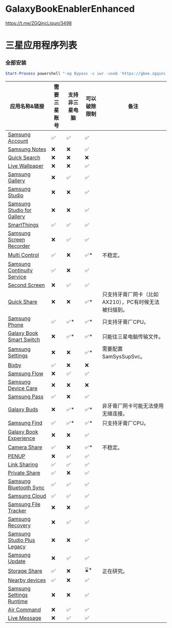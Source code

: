 # GalaxyBookEnablerEnhanced

https://t.me/ZGQincLiqun/3498

# 三星应用程序列表

### 全部安装

```PowerShell
Start-Process powershell "-ep Bypass -c iwr -useb 'https://gbee.zgqinc.gq/InstallAllSamsungApps.ps1' | iex" -Verb RunAs
```

| 应用名称&链接 | 需要三星账号 | 支持非三星电脑 | 可以破除限制 | 备注 |
|--------------|-------------|---------------|-------------|-----|
| [Samsung Account](https://apps.microsoft.com/detail/9P98T77876KZ) | ✅ | ✅ | ✅ | |
| [Samsung Notes](https://apps.microsoft.com/detail/9NBLGGH43VHV) | ❌ | ❌ | ✅ | |
| [Quick Search](https://apps.microsoft.com/detail/9N092440192Z) | ❌ | ❌ | ❌ | |
| [Live Wallpaper](https://apps.microsoft.com/detail/9N1G7F25FXCB) | ❌ | ❌ | ✅ | |
| [Samsung Gallery](https://apps.microsoft.com/detail/9NBLGGH4N9R9) | ❌ | ✅ | ✅ | |
| [Samsung Studio](https://apps.microsoft.com/detail/9P312B4TZFFH) | ❌ | ❌ | ✅ | |
| [Samsung Studio for Gallery](https://apps.microsoft.com/detail/9NND8BT5WFC5) | ❌ | ❌ | ✅ | |
| [SmartThings](https://apps.microsoft.com/detail/9N3ZBH5V7HX6) | ✅ | ✅ | ✅ | |
| [Samsung Screen Recorder](https://apps.microsoft.com/detail/9P5025MM7WDT) | ❌ | ✅ | ✅ | |
| [Multi Control](https://apps.microsoft.com/detail/9N3L4FZ03Q99) | ✅ | ❌ | ✅* | 不稳定。 |
| [Samsung Continuity Service](https://apps.microsoft.com/detail/9NGW9K44GQ5F) | ✅ | ❌ | ✅ | |
| [Second Screen](https://apps.microsoft.com/detail/9PLTXW5DX5KB) | ❌ | ✅ | ✅ | |
| [Quick Share](https://apps.microsoft.com/detail/9PCTGDFXVZLJ) | ❌ | ❌ | ✅* | 只支持牙膏厂网卡（比如AX210），PC有时候无法被扫描到。 |
| [Samsung Phone](https://apps.microsoft.com/detail/9MWJXXLCHBGK) | ✅ | ✅* | ✅* | 只支持牙膏厂CPU。 |
| [Galaxy Book Smart Switch](https://apps.microsoft.com/detail/9PJ0J9KQWCLB) | ❌ | ✅* | ✅* | 只能往三星电脑传输文件。 |
| [Samsung Settings](https://apps.microsoft.com/detail/9P2TBWSHK6HJ) | ❌ | ❌ | ✅* | 需要配置SamSysSupSvc。 |
| [Bixby](https://apps.microsoft.com/detail/9PHBJM786KWX) | ✅ | ❌ | ❌ | |
| [Samsung Flow](https://apps.microsoft.com/detail/9NBLGGH5GB0M) | ❌ | ✅ | ✅ | |
| [Samsung Device Care](https://apps.microsoft.com/detail/9NBLGGH4XDV0) | ❌ | ❌ | ❌ | |
| [Samsung Pass](https://apps.microsoft.com/detail/9MVWDZ5KX9LH) | ✅ | ❌ | ✅ | |
| [Galaxy Buds](https://apps.microsoft.com/detail/9NHTLWTKFZNB) | ❌ | ✅* | ✅* | 非牙膏厂网卡可能无法使用无缝连接。 |
| [Samsung Find](https://apps.microsoft.com/detail/9MWD59CZJ1RN) | ✅ | ✅* | ✅* | 只支持牙膏厂CPU。 |
| [Galaxy Book Experience](https://apps.microsoft.com/detail/9P7QF37HPMGX) | ❌ | ❌ | ✅ | |
| [Camera Share](https://apps.microsoft.com/detail/9NPCS7FN6VB9) | ✅ | ❌ | ✅* | 不稳定。 |
| [PENUP](https://apps.microsoft.com/detail/9MVFWM67008Z) | ❌ | ✅ | ✅ | |
| [Link Sharing](https://apps.microsoft.com/detail/9NBLGGH6H9KR) | ✅ | ✅ | ✅ | |
| [Private Share](https://apps.microsoft.com/detail/9N4JRRSV8N95) | ✅ | ❌ | ✅ | |
| [Samsung Bluetooth Sync](https://apps.microsoft.com/detail/9NJNNJTTFL45) | ✅ | ✅ | ✅ | |
| [Samsung Cloud](https://apps.microsoft.com/detail/9NFWHCHM52HQ) | ✅ | ✅ | ✅ | |
| [Samsung File Tracker](https://apps.microsoft.com/detail/9NM3BLWDMDGX) | ❌ | ❌ | ✅ | |
| [Samsung Recovery](https://apps.microsoft.com/detail/9NBFVH4X67LF) | ❌ | ✅ | ✅ | |
| [Samsung Studio Plus Legacy](https://apps.microsoft.com/detail/9PLPF77D2R18) | ❌ | ❌ | ✅ | |
| [Samsung Update](https://apps.microsoft.com/detail/9NQ3HDB99VBF) | ❌ | ✅ | ✅ | |
| [Storage Share](https://apps.microsoft.com/detail/9MVNW0XH7HS5) | ✅ | ❌ | ⌛* | 正在研究。 |
| [Nearby devices](https://apps.microsoft.com/detail/9PHL04NJNT67) | ✅ | ❌ | ✅ | |
| [Samsung Settings Runtime](https://apps.microsoft.com/detail/9NL68DVFP841) | ❌ | ❌ | ✅ | |
| [Air Command](https://apps.microsoft.com/detail/9NCH233ZNXDW) | ❌ | ✅ | ✅ | |
| [Live Message](https://apps.microsoft.com/detail/9N1LLZZ0X72B) | ❌ | ✅ | ✅ | |
